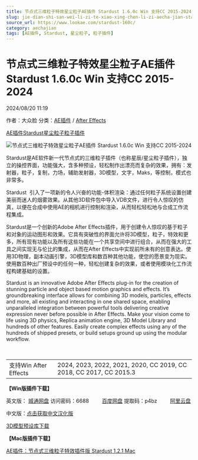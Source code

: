 ```yaml
---
title: 节点式三维粒子特效星尘粒子AE插件 Stardust 1.6.0c Win 支持CC 2015-2024
slug: jie-dian-shi-san-wei-li-zi-te-xiao-xing-chen-li-zi-aecha-jian-stardust-1-6-0c-win-zhi-chi-cc-2015-2024
source_url: https://www.lookae.com/stardust-160c/
category: aechajian
tags: [AE插件, Stardust, 星尘粒子, 粒子插件]
---
```

# 节点式三维粒子特效星尘粒子AE插件 Stardust 1.6.0c Win 支持CC 2015-2024

2024/08/20 11:19

作者：大众脸
分类：[AE插件](https://www.lookae.com/after-effects/aechajian/) / [After Effects](https://www.lookae.com/after-effects/)

[AE插件](https://www.lookae.com/tag/ae%e6%8f%92%e4%bb%b6/)[Stardust](https://www.lookae.com/tag/stardust/)[星尘粒子](https://www.lookae.com/tag/%e6%98%9f%e5%b0%98%e7%b2%92%e5%ad%90/)[粒子插件](https://www.lookae.com/tag/%e7%b2%92%e5%ad%90%e6%8f%92%e4%bb%b6/)

![节点式三维粒子特效星尘粒子AE插件 Stardust 1.6.0c Win 支持CC 2015-2024](https://www.lookae.com/wp-content/uploads/2020/06/Stardust-16.jpg "节点式三维粒子特效星尘粒子AE插件 Stardust 1.6.0c Win 支持CC 2015-2024-LookAE.com")

Stardust是AE软件新一代节点式的三维粒子插件（也称星辰/星尘粒子插件），独立的操控界面，功能强大，含多种预设，轻松制作出漂亮而复杂的效果，拥有：发射器，粒子，复制，力场，辅助发射器，3D模型，文字，Maks，等控制，模式也非常多。

Stardust  引入了一项新的令人兴奋的功能-体积渲染：通过任何粒子系统设置创建美丽而迷人的烟雾效果。从其他3D软件包中导入VDB文件，进行令人惊叹的仿真，以便在合成中使用AE的相机进行控制和渲染，从而轻松轻松地与合成工作流程集成。

Stardust是一个创新的Adobe After Effects插件，用于创建令人惊叹的基于粒子和对象的运动图形和效果。它具有突破性的界面允许将3D模型，粒子，特效和更多，所有现有功能以及所有这些功能在一个共享空间中进行组合，从而在强大的工具之间实现无与伦比的集成，从而在After Effects中实现前所未有的创意表达。使用3D物理，副本动画引擎，3D模型库和数百种其他功能，使您的愿景变为现实。使用数百种出厂预设中的任何一种，轻松创建复杂的效果，或者使用模块化工作流程构建基础的设置。

Stardust is an innovative Adobe After Effects plug-in for the creation of stunning particle and object based motion graphics and effects. It’s groundbreaking interface allows for combining 3D models, particles, effects and more, all existing and interacting in one shared space, enabling unparalleled integration between powerful tools delivering creative expression never before possible in After Effects. Make your vision come to life using 3D physics, Replica animation engine, 3D Model Library and hundreds of other features. Easily create complex effects using any of the hundreds of shipped presets, or build setups ground up using the modular workflow.

[﻿﻿﻿](https://cloud.video.taobao.com/play/u/null/p/1/e/6/t/1/477795106304.mp4)

|  |  |
| --- | --- |
| 支持Win After Effects | 2024, 2023, 2022, 2021, 2020, CC 2019, CC 2018, CC 2017, CC 2015.3 |

**【Win版插件下载】**

英文版： [城通网盘](https://url70.ctfile.com/f/2827370-1343573638-0a36a3?p=4431) 访问密码：6688         [百度网盘](https://pan.baidu.com/s/1UE3JZqz-bo9wsRfCGnIiQg?pwd=p4bz) 提取码：p4bz         [阿里云盘](https://www.alipan.com/s/yQ1SsChjGQd)

中文版：[点击获取中文汉化版](https://www.lookae.com/stardust-zh/)

[3D模型预设库下载](https://www.lookae.com/stardust-3d-library/)

**【Mac版插件下载】**

[AE插件：节点式三维粒子特效插件版 Stardust 1.2.1 Mac](https://www.lookae.com/mac-stardust-121/)
